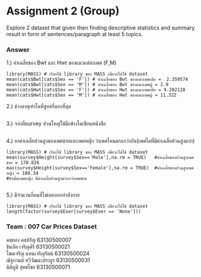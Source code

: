 # Assignment 2 (Group)
Explore 2 dataset that given then finding descriptive statistics and summary result in form of sentences/paragraph at least 5 topics.

### Answer

1.) ค่าเฉลี่ยของ Bwt และ Hwt ของแมวแต่ละเพศ (F,M)
```{R}
library(MASS) # เรียกใช้ library ของ MASS เพื่อจะได้ใช้ dataset
mean(cats$Bwt[cats$Sex == 'F']) # ค่าเฉลี่ยของ Bwt ของแมวเพศเมีย =  2.359574
mean(cats$Bwt[cats$Sex == 'M']) # ค่าเฉลี่ยของ Bwt ของแมวเพศผู้ = 2.9
mean(cats$Hwt[cats$Sex == 'F']) # ค่าเฉลี่ยของ Hwt ของแมวเพศเมีย = 9.202128
mean(cats$Hwt[cats$Sex == 'M']) # ค่าเฉลี่ยของ Hwt ของแมวเพศผู้ = 11.322
```

2.) ช่วงอายุเท่าใดที่สูบหรี่มากที่สุด
```{R}

```
3.) จากที่survey ส่วนใหญ่ใช้มือข้างใดเขียนหนังสือ
```{R}

```
4.) หาค่าเฉลี่ยส่วนสูงของเพศชายและเพศหญิง ว่าเพศไหนมากกว่ากัน(เพศใดที่มีค่าเฉลี่ยส่วนสูงมาก)
```{R}
library(MASS) # เรียกใช้ library ของ MASS เพื่อจะได้ใช้ dataset
mean(survey$Height[survey$Sex=='Male'],na.rm = TRUE)   #ค่าเฉลี่ยของส่วนสูงเพศชาย = 178.826
max(survey$Height[survey$Sex=='Female'],na.rm = TRUE)  #ค่าเฉลี่ยของส่วนสูงเพศหญิง = 180.34
#ดังนั้นเพศผญิง มีค่าเฉลี่ยส่วนสูงมากกว่าเพศชาย


```
5.) มีจำนวนกี่คนที่ไม่เคยออกกำลังกาย

```{R}
library(MASS) # เรียกใช้ library ของ MASS เพื่อจะได้ใช้ dataset
length(factor(survey$Exer[survey$Exer == 'None']))
```

### Team : 007 Car Prices Dataset
คชทอง คชหิรัญ           63130500007  <br/>
ชินภัค เจริญศิริ            63130500021  <br/>
โชคเจริญ แทนเจริญรัตน์     63130500024 <br/>
ณัฐกานต์ ทวีวัฒนะประยูร     63130500031 <br/>
นิติภูมิ สุทธไชย            63130500071 <br/>
 <br/>
